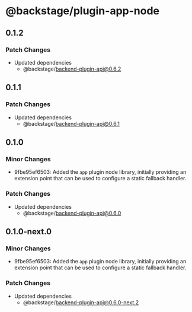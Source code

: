 # @backstage/plugin-app-node

## 0.1.2

### Patch Changes

- Updated dependencies
  - @backstage/backend-plugin-api@0.6.2

## 0.1.1

### Patch Changes

- Updated dependencies
  - @backstage/backend-plugin-api@0.6.1

## 0.1.0

### Minor Changes

- 9fbe95ef6503: Added the `app` plugin node library, initially providing an extension point that can be used to configure a static fallback handler.

### Patch Changes

- Updated dependencies
  - @backstage/backend-plugin-api@0.6.0

## 0.1.0-next.0

### Minor Changes

- 9fbe95ef6503: Added the `app` plugin node library, initially providing an extension point that can be used to configure a static fallback handler.

### Patch Changes

- Updated dependencies
  - @backstage/backend-plugin-api@0.6.0-next.2
